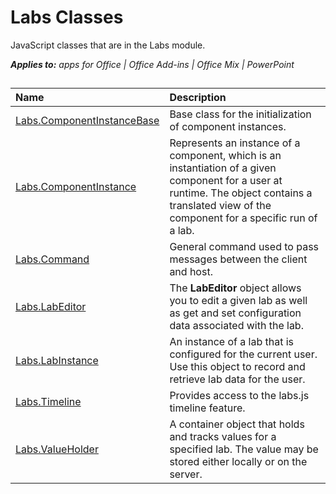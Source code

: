 
# Labs Classes
JavaScript classes that are in the Labs module.

 _**Applies to:** apps for Office | Office Add-ins | Office Mix | PowerPoint_



## 


|**Name**|**Description**|
|:-----|:-----|
|[Labs.ComponentInstanceBase](/reference/office-mix/labs.componentinstancebase.md)|Base class for the initialization of component instances.|
|[Labs.ComponentInstance](/reference/office-mix/labs.componentinstance.md)|Represents an instance of a component, which is an instantiation of a given component for a user at runtime. The object contains a translated view of the component for a specific run of a lab.|
|[Labs.Command](/reference/office-mix/labs.command.md)|General command used to pass messages between the client and host.|
|[Labs.LabEditor](/reference/office-mix/labs.labeditor.md)|The  **LabEditor** object allows you to edit a given lab as well as get and set configuration data associated with the lab.|
|[Labs.LabInstance](/reference/office-mix/labs.labinstance.md)|An instance of a lab that is configured for the current user. Use this object to record and retrieve lab data for the user.|
|[Labs.Timeline](/reference/office-mix/labs.timeline.md)|Provides access to the labs.js timeline feature.|
|[Labs.ValueHolder](/reference/office-mix/labs.valueholder.md)|A container object that holds and tracks values for a specified lab. The value may be stored either locally or on the server.|
